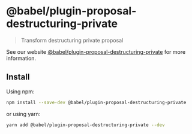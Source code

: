 # @babel/plugin-proposal-destructuring-private

> Transform destructuring private proposal

See our website [@babel/plugin-proposal-destructuring-private](https://babeljs.io/docs/babel-plugin-proposal-destructuring-private) for more information.

## Install

Using npm:

```sh
npm install --save-dev @babel/plugin-proposal-destructuring-private
```

or using yarn:

```sh
yarn add @babel/plugin-proposal-destructuring-private --dev
```
